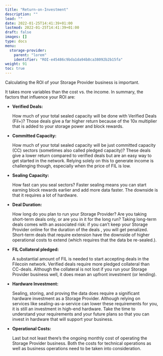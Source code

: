 ```yaml
---
title: "Return-on-Investment"
description: ""
lead: ""
date: 2022-01-25T14:41:39+01:00
lastmod: 2022-01-25T14:41:39+01:00
draft: false
images: []
type: docs
menu:
  storage-provider:
    parent: "lorem"
    identifier: "ROI-e45486c9bda1da94b8ca38092b2b15fa"
weight: 91
toc: true
---
```


Calculating the ROI of your Storage Provider business is important.

It takes more variables than the cost vs. the income. In summary, the factors that influence your ROI are:

* **Verified Deals:**

    How much of your total sealed capacity will be done with Verified Deals (Fil+)? Those deals give a far higher return because of the 10x multiplier that is added to your storage power and block rewards. <!-- TODO STEF why not just do all VDs?-->

* **Committed Capacity:**

    How much of your total sealed capacity will be just committed capacity (CC) sectors (sometimes also called pledged capacity)? These deals give a lower return compared to verified deals but are an easy way to get started in the network. Relying solely on this to generate income is challenging though, especially when the price of FIL is low.

* **Sealing Capacity:**

    How fast can you seal sectors? Faster sealing means you can start earning block rewards earlier and add more data faster. The downside is that it requires a lot of hardware. <!--TODO STEF how much? link -->

* **Deal Duration:**

    How long do you plan to run your Storage Provider? Are you taking short-term <!-- TODO STEF define --> deals only, or are you in it for the long run? <!-- TODO STEF but the range is 180d to 540d), what does the long run mean? is the max CC duration also 540 days?  --> Taking long-term deals comes with an associated risk: if you can’t keep your Storage Provider online for the duration of the deals <!-- TODO STEF  Does a deal get fully cancelled if there's a just a temporary outage?-->, you will get penalized. Short-term deals that require extension have the downside of higher operational costs to extend (which requires that the data be re-sealed.<!-- TODO STEF is this as expensive as initial sealing?-->).

* **FIL Collateral pledged:**

    A substantial amount of FIL is needed to start accepting deals in the Filecoin network. Verified deals require more pledged collateral than CC-deals. Although the collateral is not lost if you run your Storage Provider business well, it does mean an upfront investment (or lending). <!-- TODO STEF how much? how can I get it?-->

* **Hardware Investment:**

    Sealing, storing, and proving the data does require a significant hardware investment as a Storage Provider. Although relying on services like sealing-as-a-service <!--TODO STEF link--> can lower these requirements for you, it is still an investment in high-end hardware. Take the time to understand your requirements and your future plans so that you can invest in hardware that will support your business. <!-- TODO STEF I get it, now how do I answer these questions?-->

* **Operational Costs:**

    Last but not least there’s the ongoing monthly cost of operating the Storage Provider business. Both the costs for technical operations as well as business operations need to be taken into consideration.
